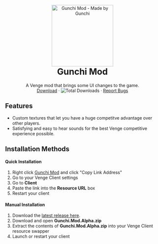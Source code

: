 <p align="center" style="margin-bottom: 0px !important;">
  <img width="200" src="https://cdn.discordapp.com/attachments/848678158861074433/848678387526402058/Endless-Bullets.png" alt="Gunchi Mod - Made by Gunchi" align="center">
</p>

<h1 align="center" style="margin-top: 0px;">Gunchi Mod</h1>

 <p align="center">
    A Venge mod that brings some UI changes to the game.
    <br />
    <a href="https://github.com/Tomogunchi/Gunchi-Mod/releases/download/alpha/Gunchi.Mod.ALPHA.zip">Download</a>
    ·
    <img alt="Total Downloads" src="https://img.shields.io/github/downloads/tomogunchi/gunchi-mod/total?label=Downloads">
    ·
    <a href="https://github.com/Tomogunchi/gunchi-mod/issues">Report Bugs</a>
  </p>
</p>

## Features
- Custom textures that let you have a huge competitve advantage over other players.
- Satisfying and easy to hear sounds for the best Venge competitive experience possible.

## Installation Methods

#### Quick Installation
1. Right click [Gunchi Mod](https://github.com/Tomogunchi/Gunchi-Mod/releases/download/alpha/Gunchi.Mod.ALPHA.zip) and click "Copy Link Address"
2. Go to your Venge Client settings
3. Go to **Client**
4. Paste the link into the **Resource URL** box
5. Restart your client

#### Manual Installation
1. Download the [latest release here](https://github.com/Tomogunchi/Gunchi-Mod/releases/download/alpha/Gunchi.Mod.ALPHA.zip "Latest Release").
2. Download and open **Gunchi.Mod.Alpha.zip**
3. Extract the contents of **Gunchi.Mod.Alpha.zip** into your Venge Client resource swapper
4. Launch or restart your client

